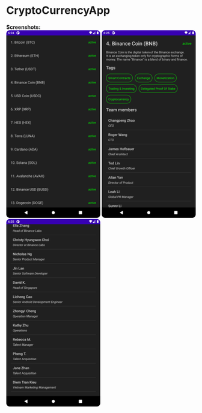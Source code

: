 # CryptoCurrencyApp<br>
<b>Screenshots:</b><br>
<img src="images/ss1.png" width=250 height=500>
<img src="images/ss2.png" width=250 height=500>
<img src="images/ss3.png" width=250 height=500>

